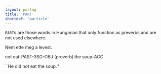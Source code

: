 ```yaml
---
layout: postag
title: 'PART'
shortdef: 'particle'
---
```


 `PART`s are those words in Hungarian that only function as preverbs and are not used elsewhere.
 
 Nem ette meg a levest.
 
 not eat-PAST-3SG-OBJ (preverb) the soup-ACC
 
 ``He did not eat the soup.''
<!-- Interlanguage links updated Čt lis 12 09:42:54 CET 2020 -->
